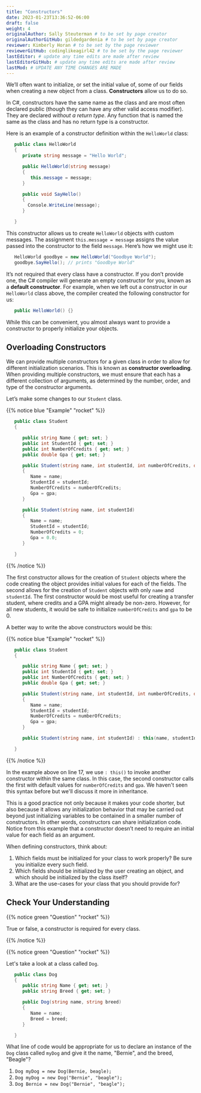 ```yaml
---
title: "Constructors"
date: 2023-01-23T13:36:52-06:00
draft: false
weight: 4
originalAuthor: Sally Steuterman # to be set by page creator
originalAuthorGitHub: gildedgardenia # to be set by page creator
reviewer: Kimberly Horan # to be set by the page reviewer
reviewerGitHub: codinglikeagirl42 # to be set by the page reviewer
lastEditor: # update any time edits are made after review
lastEditorGitHub: # update any time edits are made after review
lastMod: # UPDATE ANY TIME CHANGES ARE MADE
---
```


We’ll often want to initialize, or set the initial value of, some of our
fields when creating a new object from a class. **Constructors** allow us to do
so.

In C#, constructors have the same name as the class and are most often
declared public (though they can have any other valid access modifier).
They are declared *without a return type*. Any function that is named
the same as the class and has no return type is a constructor.

Here is an example of a constructor definition within the `HelloWorld`
class:

```csharp {linenos=table}
   public class HelloWorld 
   {
      private string message = "Hello World";

      public HelloWorld(string message) 
      {
         this.message = message;
      }

      public void SayHello() 
      {
        Console.WriteLine(message);
      }

   }
```

This constructor allows us to create `HelloWorld` objects with custom
messages. The assignment `this.message = message` assigns the value
passed into the constructor to the field `message`. Here’s how we
might use it:

```csharp
   HelloWorld goodbye = new HelloWorld("Goodbye World");
   goodbye.SayHello(); // prints "Goodbye World"
```

It’s not required that every class have a constructor. If you don’t
provide one, the C# compiler will generate an empty constructor for
you, known as a **default constructor**. For example, when we left out a
constructor in our `HelloWorld` class above, the compiler created the
following constructor for us:

```csharp
   public HelloWorld() {}
```

While this can be convenient, you almost always want to provide a
constructor to properly initialize your objects.

## Overloading Constructors

We can provide multiple constructors for a given class in order to allow
for different initialization scenarios. This is known as **constructor overloading**. 
When providing multiple constructors, we must ensure that
each has a different collection of arguments, as determined by the
number, order, and type of the constructor arguments.

Let’s make some changes to our `Student` class.

{{% notice blue "Example" "rocket" %}}

   ```csharp {linenos = table}
      public class Student 
      {

         public string Name { get; set; }
         public int StudentId { get; set; }
         public int NumberOfCredits { get; set; }
         public double Gpa { get; set; }

         public Student(string name, int studentId, int numberOfCredits, double gpa) 
         {
            Name = name;
            StudentId = studentId;
            NumberOfCredits = numberOfCredits;
            Gpa = gpa;
         }

         public Student(string name, int studentId) 
         {
            Name = name;
            StudentId = studentId;
            NumberOfCredits = 0;
            Gpa = 0.0;
         }

      }
   ```

{{% /notice %}}

The first constructor allows for the creation of `Student` objects
where the code creating the object provides initial values for each of
the fields. The second allows for the creation of `Student` objects
with only `name` and `studentId`. The first constructor would be
most useful for creating a transfer student, where credits and a GPA
might already be non-zero. However, for all new students, it would be
safe to initialize `numberOfCredits` and `gpa` to be 0.

A better way to write the above constructors would be this:

{{% notice blue "Example" "rocket" %}}

   ```csharp {linenos=table}
      public class Student 
      {

         public string Name { get; set; }
         public int StudentId { get; set; }
         public int NumberOfCredits { get; set; }
         public double Gpa { get; set; }

         public Student(string name, int studentId, int numberOfCredits, double gpa) 
         {
            Name = name;
            StudentId = studentId;
            NumberOfCredits = numberOfCredits;
            Gpa = gpa;
         }

         public Student(string name, int studentId) : this(name, studentId, 0, 0.0) {}

      }
   ```

{{% /notice %}}

<!-- TODO: Add link to inheritance -->

In the example above on line 17, we use `: this()` to invoke another
constructor within the same class. In this case, the second constructor calls
the first with default values for `numberOfCredits` and `gpa`. We haven't seen
this syntax before but we'll discuss it more in inheritance.

This is a good practice not only because it makes your code
shorter, but also because it allows any initialization behavior that may
be carried out beyond just initializing variables to be contained in a
smaller number of constructors. In other words, constructors can share
initialization code. Notice from this example that a constructor doesn’t
need to require an initial value for each field as an argument.

When defining constructors, think about:

1. Which fields must be initialized for your class to work properly? Be sure
   you initialize every such field.
1. Which fields should be initialized by the user creating an object, and
   which should be initialized by the class itself?
1. What are the use-cases for your class that you should provide for?

## Check Your Understanding

{{% notice green "Question" "rocket" %}}

   True or false, a constructor is required for every class.

{{% /notice %}}

<!-- False, a constructor is not required for every class. -->

{{% notice green "Question" "rocket" %}}

   Let's take a look at a class called `Dog`.

   ```csharp {linenos=table}
      public class Dog 
      {
         public string Name { get; set; }
         public string Breed { get; set; }

         public Dog(string name, string breed) 
         {
            Name = name;
            Breed = breed;
         }

      }
   ```

   What line of code would be appropriate for us to declare an instance of the `Dog` 
   class called `myDog` and give it the name, "Bernie", and the breed, "Beagle"?

   1. `Dog myDog = new Dog(Bernie, beagle);`
   1. `Dog myDog = new Dog("Bernie", "beagle");`
   1. `Dog Bernie = new Dog("Bernie", "beagle");`

<!-- B, Dog myDog = new Dog("Bernie", "beagle"); -->